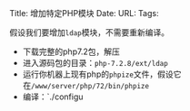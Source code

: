 Title: 增加特定PHP模块
Date:
URL: 
Tags: 

假设我们要增加`ldap`模块，不需要重新编译。

- 下载完整的php7.2包，解压
- 进入源码包的目录：`php-7.2.8/ext/ldap`
- 运行你机器上现有php的`phpize`文件，假设它在`/www/server/php/72/bin/phpize`
- 编译：`./configu